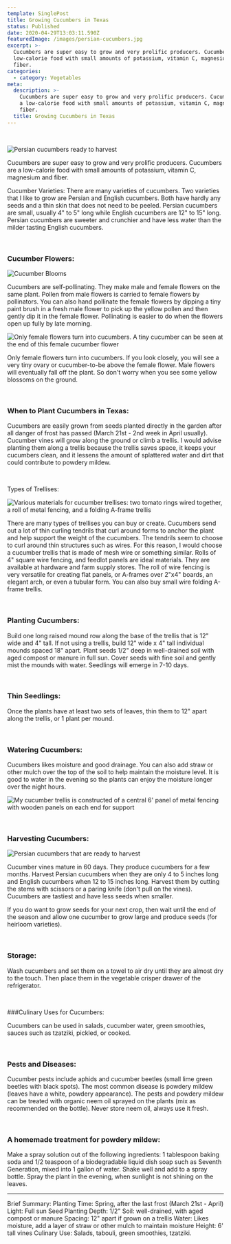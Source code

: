 ```yaml
---
template: SinglePost
title: Growing Cucumbers in Texas
status: Published
date: 2020-04-29T13:03:11.590Z
featuredImage: /images/persian-cucumbers.jpg
excerpt: >-
  Cucumbers are super easy to grow and very prolific producers. Cucumbers are a
  low-calorie food with small amounts of potassium, vitamin C, magnesium and
  fiber.  
categories:
  - category: Vegetables
meta:
  description: >-
    Cucumbers are super easy to grow and very prolific producers. Cucumbers are
    a low-calorie food with small amounts of potassium, vitamin C, magnesium and
    fiber.  
  title: Growing Cucumbers in Texas
---
```


<br>

![Persian cucumbers ready to harvest](/images/persian-cucumbers.jpg "Persian cucumbers ready to harvest")

Cucumbers are super easy to grow and very prolific producers. Cucumbers are a low-calorie food with small amounts of potassium, vitamin C, magnesium and fiber.  

Cucumber Varieties: There are many varieties of cucumbers. Two varieties that I like to grow are Persian and English cucumbers. Both have hardly any seeds and a thin skin that does not need to be peeled. Persian cucumbers are small, usually 4" to 5" long while English cucumbers are 12" to 15" long. Persian cucumbers are sweeter and crunchier and have less water than the milder tasting English cucumbers. 

<br>

### Cucumber Flowers: 

![Cucumber Blooms](/images/cucumber-blooms.jpg "Cucumber Blooms")

Cucumbers are self-pollinating. They make male and female flowers on the same plant. Pollen from male flowers is carried to female flowers by pollinators. You can also hand pollinate the female flowers by dipping a tiny paint brush in a fresh male flower to pick up the yellow pollen and then gently dip it in the female flower. Pollinating is easier to do when the flowers open up fully by late morning.

![Only female flowers turn into cucumbers. A tiny cucumber can be seen at the end of this female cucumber flower](/images/small-cucumber-with-blossom.jpg "Only female flowers turn into cucumbers. A tiny cucumber can be seen at the end of this female cucumber flower")

Only female flowers turn into cucumbers. If you look closely, you will see a very tiny ovary or cucumber-to-be above the female flower. Male flowers will eventually fall off the plant. So don't worry when you see some yellow blossoms on the ground. 

<br>

### When to Plant Cucumbers in Texas:

Cucumbers are easily grown from seeds planted directly in the garden after all danger of frost has passed (March 21st - 2nd week in April usually). Cucumber vines will grow along the ground or climb a trellis. I would advise planting them along a trellis because the trellis saves space, it keeps your cucumbers clean, and it lessens the amount of splattered water and dirt that could contribute to powdery mildew.  

<br>

Types of Trellises: 

![Various materials for cucumber trellises: two tomato rings wired together, a roll of metal fencing, and a folding A-frame trellis](/images/cucumber-trellis-options.jpg "Various materials for cucumber trellises: two tomato rings wired together, a roll of metal fencing, and a folding A-frame trellis")

There are many types of trellises you can buy or create. Cucumbers send out a lot of thin curling tendrils that curl around forms to anchor the plant and help support the weight of the cucumbers. The tendrils seem to choose to curl around thin structures such as wires. For this reason, I would choose a cucumber trellis that is made of mesh wire or something similar. Rolls of 4" square wire fencing, and feedlot panels are ideal materials. They are available at hardware and farm supply stores. The roll of wire fencing is very versatile for creating flat panels, or A-frames over 2"x4" boards, an elegant arch, or even a tubular form. You can also buy small wire folding A-frame trellis. 

<br>

### Planting Cucumbers: 

Build one long raised mound row along the base of the trellis that is 12" wide and 4" tall. If not using a trellis, build 12" wide x 4" tall individual mounds spaced 18" apart. Plant seeds 1/2" deep in well-drained soil with aged compost or manure in full sun. Cover seeds with fine soil and gently mist the mounds with water. Seedlings will emerge in 7-10 days. 

<br>

### Thin Seedlings: 

Once the plants have at least two sets of leaves, thin them to 12" apart along the trellis, or 1 plant per mound. 

<br>

### Watering Cucumbers: 

Cucumbers likes moisture and good drainage. You can also add straw or other mulch over the top of the soil to help maintain the moisture level. It is good to water in the evening so the plants can enjoy the moisture longer over the night hours.  

![My cucumber trellis is constructed of a central 6' panel of metal fencing with wooden panels on each end for support](/images/cucumbers-on-trellis.jpg "My cucumber trellis is constructed of a central 6' panel of metal fencing with wooden panels on each end for support")

<br>

### Harvesting Cucumbers: 

![Persian cucumbers that are ready to harvest](/images/cucumbers-on-vine.jpg "Persian cucumbers that are ready to harvest")

Cucumber vines mature in 60 days. They produce cucumbers for a few months. Harvest Persian cucumbers when they are only 4 to 5 inches long and English cucumbers when 12 to 15 inches long.  Harvest them by cutting the stems with scissors or a paring knife (don't pull on the vines). Cucumbers are tastiest and have less seeds when smaller. 

If you do want to grow seeds for your next crop, then wait until the end of the season and allow one cucumber to grow large and produce seeds (for heirloom varieties).

<br>

### Storage: 

Wash cucumbers and set them on a towel to air dry until they are almost dry to the touch. Then place them in the vegetable crisper drawer of the refrigerator. 

<br>

###Culinary Uses for Cucumbers: 

Cucumbers can be used in salads, cucumber water, green smoothies, sauces such as tzatziki, pickled, or cooked. 

<br>

### Pests and Diseases:

Cucumber pests include aphids and cucumber beetles (small lime green beetles with black spots). The most common disease is powdery mildew (leaves have a white, powdery appearance). The pests and powdery mildew can be treated with organic neem oil sprayed on the plants (mix as recommended on the bottle). Never store neem oil, always use it fresh. 

<br>

### A homemade treatment for powdery mildew:

Make a spray solution out of the following ingredients: 1 tablespoon baking soda and 1/2 teaspoon of a biodegradable liquid dish soap such as Seventh Generation, mixed into 1 gallon of water. Shake well and add to a spray bottle. Spray the plant in the evening, when sunlight is not shining on the leaves. 

_____________________________________
Brief Summary: 
Planting Time: Spring, after the last frost (March 21st - April)
Light: Full sun 
Seed Planting Depth: 1/2"
Soil: well-drained, with aged compost or manure
Spacing:  12" apart if grown on a trellis
Water: Likes moisture, add a layer of straw or other mulch to maintain moisture
Height: 6' tall vines
Culinary Use: Salads, tabouli, green smoothies, tzatziki. 
